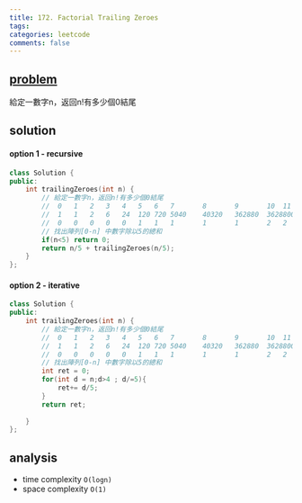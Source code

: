 ```yaml
---
title: 172. Factorial Trailing Zeroes
tags:  
categories: leetcode
comments: false
---
```


## [problem](https://leetcode.com/problems/factorial-trailing-zeroes/)

給定一數字n，返回n!有多少個0結尾

## solution 


#### option 1 - recursive
```c++
class Solution {
public:
    int trailingZeroes(int n) {
        // 給定一數字n，返回n!有多少個0結尾
        //  0   1   2   3   4   5   6   7       8       9       10  11  12  13  14  15  16  17  ... 25
        //  1   1   2   6   24  120 720 5040    40320   362880  3628800     
        //  0   0   0   0   0   1   1   1       1       1       2   2   2   2   2   3   3   3       6
        // 找出陣列[0-n] 中數字除以5的總和
        if(n<5) return 0;
        return n/5 + trailingZeroes(n/5);
    }
};

```


#### option 2 - iterative
```c++
class Solution {
public:
    int trailingZeroes(int n) {
        // 給定一數字n，返回n!有多少個0結尾
        //  0   1   2   3   4   5   6   7       8       9       10  11  12  13  14  15  16  17  ... 25
        //  1   1   2   6   24  120 720 5040    40320   362880  3628800     
        //  0   0   0   0   0   1   1   1       1       1       2   2   2   2   2   3   3   3       6
        // 找出陣列[0-n] 中數字除以5的總和
        int ret = 0;
        for(int d = n;d>4 ; d/=5){
            ret+= d/5;
        }
        return ret;
        
    }
};
```
## analysis
- time complexity `O(logn)`
- space complexity `O(1)`